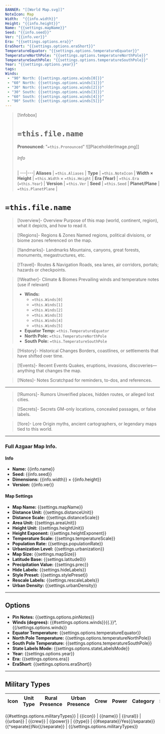 ```yaml
---
BANNER: "[[World Map.svg]]"
NoteIcon: Map
Width:  "{{info.width}}"
Height: "{{info.height}}"
Name: "{{settings.mapName}}"
Seed: "{{info.seed}}"
Ver: "{{info.ver}}"
Era: "{{settings.options.era}}"
EraShort: "{{settings.options.eraShort}}"
TemperatureEquator: "{{settings.options.temperatureEquator}}"
TemperatureNorthPole: "{{settings.options.temperatureNorthPole}}"
TemperatureSouthPole: "{{settings.options.temperatureSouthPole}}"
Year: "{{settings.options.year}}"
tags:
Winds:
 - "90° North: {{settings.options.winds[0]}}"
 - "60° North: {{settings.options.winds[1]}}"
 - "30° North: {{settings.options.winds[2]}}"
 - "30° South: {{settings.options.winds[3]}}"
 - "60° South: {{settings.options.winds[4]}}"
 - "90° South: {{settings.options.winds[5]}}"
---
```


> [!infobox]
> # `=this.file.name`
> **Pronounced:**  "`=this.Pronounced`"
> ![[PlaceholderImage.png]]
> ###### Info
>  |
> ---|---|
> **Aliases** | `=this.Aliases` |
> **Type** | `=this.NoteIcon` |
> **Width × Height** | `=this.Width` × `=this.Height` |
> **Era (Year)** | `=this.Era` (`=this.Year`) |
> **Version** | `=this.Ver` |
> **Seed** | `=this.Seed` |
> **Planet/Plane** | `=this.PlanetPlane` |


# **`=this.file.name`**

> [!overview]- Overview
> Purpose of this map (world, continent, region), what it depicts, and how to read it.

> [!Regions]- Regions & Zones
> Named regions, political divisions, or biome zones referenced on the map.

> [!landmarks]- Landmarks
> Mountains, canyons, great forests, monuments, megastructures, etc.

> [!Travel]- Routes & Navigation
> Roads, sea lanes, air corridors, portals; hazards or checkpoints.

> [!Weather]- Climate & Biomes
> Prevailing winds and temperature notes (use if relevant)
> - **Winds:**
>   - `=this.Winds[0]`
>   - `=this.Winds[1]`
>   - `=this.Winds[2]`
>   - `=this.Winds[3]`
>   - `=this.Winds[4]`
>   - `=this.Winds[5]`
> - **Equator Temp:** `=this.TemperatureEquator`
> - **North Pole:** `=this.TemperatureNorthPole`
> - **South Pole:** `=this.TemperatureSouthPole`

> [!History]- Historical Changes
> Borders, coastlines, or settlements that have shifted over time.

> [!Events]- Recent Events
> Quakes, eruptions, invasions, discoveries—anything that changes the map.

> [!Notes]- Notes
> Scratchpad for reminders, to-dos, and references.

---

> [!Rumors]- Rumors
> Unverified places, hidden routes, or alleged lost cities.

> [!Secrets]- Secrets
> GM-only locations, concealed passages, or false labels.

> [!lore]- Lore
> Origin myths, ancient cartographers, or legendary maps tied to this world.

---

### Full Azgaar Map Info.

#### Info
- **Name:** {{info.name}}
- **Seed:** {{info.seed}}
- **Dimensions:** {{info.width}} × {{info.height}}
- **Version:** {{info.ver}}

#### Map Settings
- **Map Name:** {{settings.mapName}}
- **Distance Unit:** {{settings.distanceUnit}}
- **Distance Scale:** {{settings.distanceScale}}
- **Area Unit:** {{settings.areaUnit}}
- **Height Unit:** {{settings.heightUnit}}
- **Height Exponent:** {{settings.heightExponent}}
- **Temperature Scale:** {{settings.temperatureScale}}
- **Population Rate:** {{settings.populationRate}}
- **Urbanization Level:** {{settings.urbanization}}
- **Map Size:** {{settings.mapSize}}
- **Latitude Base:** {{settings.latitude0}}
- **Precipitation Value:** {{settings.prec}}
- **Hide Labels:** {{settings.hideLabels}}
- **Style Preset:** {{settings.stylePreset}}
- **Rescale Labels:** {{settings.rescaleLabels}}
- **Urban Density:** {{settings.urbanDensity}}

---

## Options
- **Pin Notes:** {{settings.options.pinNotes}}
- **Winds (degrees):** {{#settings.options.winds}}{{.}}°, {{/settings.options.winds}}
- **Equator Temperature:** {{settings.options.temperatureEquator}}
- **North Pole Temperature:** {{settings.options.temperatureNorthPole}}
- **South Pole Temperature:** {{settings.options.temperatureSouthPole}}
- **State Labels Mode:** {{settings.options.stateLabelsMode}}
- **Year:** {{settings.options.year}}
- **Era:** {{settings.options.era}}
- **EraShort**: {{settings.options.eraShort}}

---

## Military Types

| Icon | Unit Type | Rural Presence | Urban Presence | Crew | Power | Category | Separate? |
|------|-----------|----------------|----------------|------|-------|---------|-----------|
{{#settings.options.militaryTypes}}
| {{icon}} | {{name}} | {{rural}} | {{urban}} | {{crew}} | {{power}} | {{type}} | {{#separate}}Yes{{/separate}}{{^separate}}No{{/separate}} |
{{/settings.options.militaryTypes}}
